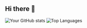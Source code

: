 ## Hi there 👋

<!--
**wshuv-o/wshuv-o** is a ✨ _special_ ✨ repository because its `README.md` (this file) appears on your GitHub profile.

Here are some ideas to get you started:

- 🔭 I’m currently working on ...
- 🌱 I’m currently learning ...
- 👯 I’m looking to collaborate on ...
- 🤔 I’m looking for help with ...
- 💬 Ask me about ...
- 📫 How to reach me: ...
- 😄 Pronouns: ...
- ⚡ Fun fact: ...
-->


![Your GitHub stats](https://github-readme-stats.vercel.app/api?username=wshuv-o&show_icons=true&theme=radical)
![Top Languages](https://github-readme-stats.vercel.app/api/top-langs/?username=wshuv-o&layout=compact&theme=radical)
